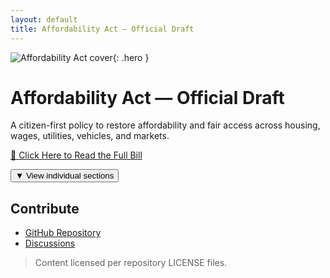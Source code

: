 ```yaml
---
layout: default
title: Affordability Act — Official Draft
---
```


![Affordability Act cover](/assets/header-1280x640.png){: .hero }

# Affordability Act — Official Draft

A citizen-first policy to restore affordability and fair access across housing, wages, utilities, vehicles, and markets.

<p><a class="btn" href="/policy/bill-text/">📜 Click Here to Read the Full Bill</a></p>

<p><button id="toggleSections" class="btn btn-secondary">▼ View individual sections</button></p>

<div id="sectionsList" style="display:none;">
  <ul>
    <li><a href="/policy/sections/01_Foundations_of_Ownership/">01 — Foundations of Ownership</a></li>
    <li><a href="/policy/sections/02_Housing_Land_and_Ownership_Protections/">02 — Housing, Land, and Ownership Protections</a></li>
    <li><a href="/policy/sections/03_Fair_Market_Participation_and_Offer_Integrity/">03 — Fair Market Participation & Offer Integrity</a></li>
    <li><a href="/policy/sections/04_Transportation_Vehicles_and_Ownership_Equity/">04 — Transportation, Vehicles, & Ownership Equity</a></li>
    <li><a href="/policy/sections/05_Taxation_Labor_and_Fiscal_Safeguards/">05 — Taxation, Labor, & Fiscal Safeguards</a></li>
    <li><a href="/policy/sections/06_Enforcement_Compliance_and_Appeals/">06 — Enforcement, Compliance, & Appeals</a></li>
    <li><a href="/policy/sections/07_Integrity_Accountability_and_Global_Fairness/">07 — Integrity, Accountability, & Global Fairness</a></li>
  </ul>
</div>

## Contribute
- [GitHub Repository](https://github.com/cFerg/Affordability-Act/)
- [Discussions](https://github.com/cFerg/Affordability-Act/discussions)

> Content licensed per repository LICENSE files.